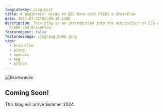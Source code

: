 ```yaml
---
templateKey: blog-post
title: A Beginners’ Guide to EEG Data with PiEEG & BrainFlow
date: 2024-07-21T02:09:16.138Z
description: This blog is an introduction into the acquisition of EEG data using
  PiEEG and BrainFlow.
featuredpost: false
featuredimage: /img/img_0595.jpeg
tags:
  - brainflow
  - pieeg
  - openbci
  - eeg
  - python
---
```

![Brainwaves](/img/img_0358.jpeg)

## Coming Soon!

This blog will arrive Summer 2024.